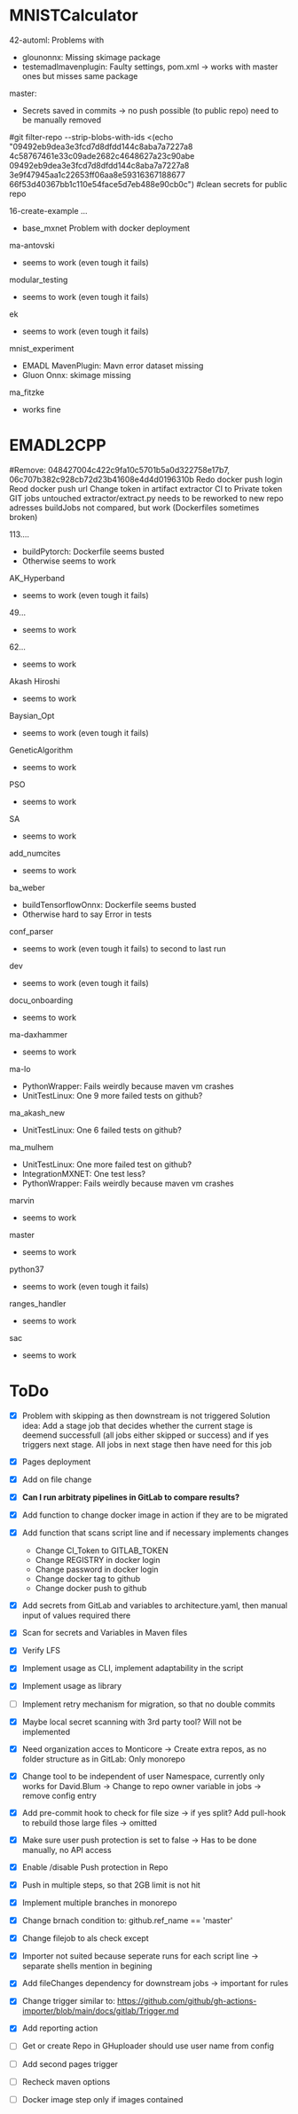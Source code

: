 MNISTCalculator
=================
42-automl: Problems with

- glounonnx: Missing skimage package
- testemadlmavenplugin: Faulty settings, pom.xml → works with master ones but misses same package

master:

- Secrets saved in commits → no push possible (to public repo) need to be manually removed

#git filter-repo --strip-blobs-with-ids <(echo "09492eb9dea3e3fcd7d8dfdd144c8aba7a7227a8
4c58767461e33c09ade2682c4648627a23c90abe 09492eb9dea3e3fcd7d8dfdd144c8aba7a7227a8
3e9f47945aa1c22653ff06aa8e59316367188677 66f53d40367bb1c110e54face5d7eb488e90cb0c")
#clean secrets for public repo

16-create-example ...

- base_mxnet Problem with docker deployment

ma-antovski

- seems to work (even tough it fails)

modular_testing

- seems to work (even tough it fails)

ek

- seems to work (even tough it fails)

mnist_experiment

- EMADL MavenPlugin: Mavn error dataset missing
- Gluon Onnx: skimage missing

ma_fitzke

- works fine

EMADL2CPP
==============
#Remove: 048427004c422c9fa10c5701b5a0d322758e17b7, 06c707b382c928cb72d23b41608e4d4d0196310b
Redo docker push login
Reod docker push url
Change token in artifact extractor CI to Private token
GIT jobs untouched
extractor/extract.py needs to be reworked to new repo adresses
buildJobs not compared, but work (Dockerfiles sometimes broken)

113....

- buildPytorch: Dockerfile seems busted
- Otherwise seems to work

AK_Hyperband

- seems to work (even tough it fails)

49...

- seems to work

62...

- seems to work

Akash Hiroshi

- seems to work

Baysian_Opt

- seems to work (even tough it fails)

GeneticAlgorithm

- seems to work

PSO

- seems to work

SA

- seems to work

add_numcites

- seems to work

ba_weber

- buildTensorflowOnnx: Dockerfile seems busted
- Otherwise hard to say Error in tests

conf_parser

- seems to work (even tough it fails) to second to last run

dev

- seems to work (even tough it fails)

docu_onboarding

- seems to work

ma-daxhammer

- seems to work

ma-lo

- PythonWrapper: Fails weirdly because maven vm crashes
- UnitTestLinux: One 9 more failed tests on github?

ma_akash_new

- UnitTestLinux: One 6 failed tests on github?

ma_mulhem

- UnitTestLinux: One more failed test on github?
- IntegrationMXNET: One test less?
- PythonWrapper: Fails weirdly because maven vm crashes

marvin

- seems to work

master

- seems to work

python37

- seems to work (even tough it fails)

ranges_handler

- seems to work

sac

- seems to work

ToDo
=================

- [x] Problem with skipping as then downstream is not triggered
  Solution idea: Add a stage job that decides whether the current stage is deemend successfull (all jobs either skipped
  or success) and if yes triggers next stage. All jobs in next stage then have need for this job


- [x] Pages deployment

- [x] Add on file change

- [x] **Can I run arbitraty pipelines in GitLab to compare results?**

- [x] Add function to change docker image in action if they are to be migrated

- [x] Add function that scans script line and if necessary implements changes
    - Change CI_Token to GITLAB_TOKEN
    - Change REGISTRY in docker login
    - Change password in docker login
    - Change docker tag to github
    - Change docker push to github

- [x] Add secrets from GitLab and variables to architecture.yaml, then manual input of values required there

- [x] Scan for secrets and Variables in Maven files

- [x] Verify LFS

- [x] Implement usage as CLI, implement adaptability in the script

- [x] Implement usage as library

- [ ] Implement retry mechanism for migration, so that no double commits

- [x] Maybe local secret scanning with 3rd party tool? Will not be implemented

- [x] Need organization acces to Monticore -> Create extra repos, as no folder structure as in GitLab: Only monorepo

- [x] Change tool to be independent of user Namespace, currently only works for David.Blum -> Change to repo owner
  variable in jobs -> remove config entry

- [x] Add pre-commit hook to check for file size -> if yes split? Add pull-hook to rebuild those large files -> omitted

- [x] Make sure user push protection is set to false -> Has to be done manually, no API access

- [x] Enable /disable Push protection in Repo

- [x] Push in multiple steps, so that 2GB limit is not hit

- [x] Implement multiple branches in monorepo

- [x] Change brnach condition to: github.ref_name == 'master'

- [x] Change filejob to als check except

- [x] Importer not suited because seperate runs for each script line -> separate shells mention in begining

- [x] Add fileChanges dependency for downstream jobs -> important for rules

- [x] Change trigger similar to: https://github.com/github/gh-actions-importer/blob/main/docs/gitlab/Trigger.md

- [x] Add reporting action

- [ ] Get or create Repo in GHuploader should use user name from config

- [ ] Add second pages trigger

- [ ] Recheck maven options

- [ ] Docker image step only if images contained